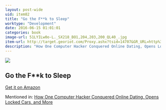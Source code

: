 ```yaml
---
layout: post-wide
uid: item82
title: "Go the F**k to Sleep"
worktype: "Development"
date: 2016-06-15 01:01:01
categories: book
image-url: 51LYILw0o-L._SX218_BO1,204,203,200_QL40_.jpg
item-url: http://target.georiot.com/Proxy.ashx?tsid=14707&GR_URL=http%3A%2F%2Fwww.amazon.com%2FGo-F-Sleep-Adam-Mansbach%2Fdp%2F1617750255%2F
description: "How One Computer Hacker Conquered Online Dating, Opens Locked Cars, and More"
---
```

<a href="http://target.georiot.com/Proxy.ashx?tsid=14707&GR_URL=http%3A%2F%2Fwww.amazon.com%2FGo-F-Sleep-Adam-Mansbach%2Fdp%2F1617750255%2F" target="blank"><img src="../../../../img/thumbs/51LYILw0o-L._SX218_BO1,204,203,200_QL40_.jpg" class="prod-img"></a>
<h2>Go the F**k to Sleep</h2>
<p><a href="http://target.georiot.com/Proxy.ashx?tsid=14707&GR_URL=http%3A%2F%2Fwww.amazon.com%2FGo-F-Sleep-Adam-Mansbach%2Fdp%2F1617750255%2F" target="blank">Get it on Amazon</a><p>
<p>Mentioned in: <a href="http://fourhourworkweek.com/2015/05/02/samy-kamkar/" target="blank">How One Computer Hacker Conquered Online Dating, Opens Locked Cars, and More</a></p>

